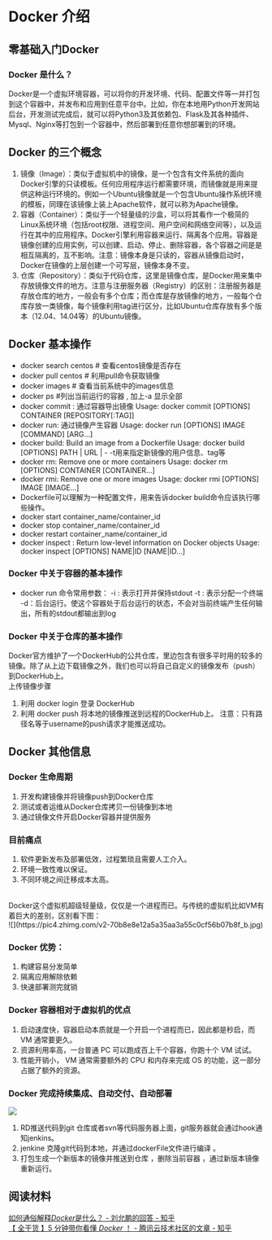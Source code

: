 # Docker 介绍
## 零基础入门Docker 
### Docker 是什么？
Docker是一个虚拟环境容器，可以将你的开发环境、代码、配置文件等一并打包到这个容器中，并发布和应用到任意平台中。比如，你在本地用Python开发网站后台，开发测试完成后，就可以将Python3及其依赖包、Flask及其各种插件、Mysql、Nginx等打包到一个容器中，然后部署到任意你想部署到的环境。
## Docker 的三个概念
1. 镜像（Image）：类似于虚拟机中的镜像，是一个包含有文件系统的面向Docker引擎的只读模板。任何应用程序运行都需要环境，而镜像就是用来提供这种运行环境的。例如一个Ubuntu镜像就是一个包含Ubuntu操作系统环境的模板，同理在该镜像上装上Apache软件，就可以称为Apache镜像。
2. 容器（Container）：类似于一个轻量级的沙盒，可以将其看作一个极简的Linux系统环境（包括root权限、进程空间、用户空间和网络空间等），以及运行在其中的应用程序。Docker引擎利用容器来运行、隔离各个应用。容器是镜像创建的应用实例，可以创建、启动、停止、删除容器，各个容器之间是是相互隔离的，互不影响。注意：镜像本身是只读的，容器从镜像启动时，Docker在镜像的上层创建一个可写层，镜像本身不变。
3. 仓库（Repository）：类似于代码仓库，这里是镜像仓库，是Docker用来集中存放镜像文件的地方。注意与注册服务器（Registry）的区别：注册服务器是存放仓库的地方，一般会有多个仓库；而仓库是存放镜像的地方，一般每个仓库存放一类镜像，每个镜像利用tag进行区分，比如Ubuntu仓库存放有多个版本（12.04、14.04等）的Ubuntu镜像。

## Docker 基本操作
* docker search centos    # 查看centos镜像是否存在
* docker pull centos    # 利用pull命令获取镜像
* docker images    # 查看当前系统中的images信息
* docker ps #列出当前运行的容器 , 加上-a 显示全部
* docker commit : 通过容器导出镜像 
    Usage:  docker commit [OPTIONS] CONTAINER [REPOSITORY[:TAG]]
* docker run: 通过镜像产生容器 
    Usage:  docker run [OPTIONS] IMAGE [COMMAND] [ARG...]
* docker build: Build an image from a Dockerfile
    Usage:  docker build [OPTIONS] PATH | URL | -
    -t用来指定新镜像的用户信息、tag等
* docker rm: Remove one or more containers
    Usage:  docker rm [OPTIONS] CONTAINER [CONTAINER...]
* docker rmi: Remove one or more images
    Usage:  docker rmi [OPTIONS] IMAGE [IMAGE...]
* Dockerfile可以理解为一种配置文件，用来告诉docker build命令应该执行哪些操作。
* docker start container_name/container_id
* docker stop container_name/container_id
* docker restart container_name/container_id
* docker inspect : Return low-level information on Docker objects
    Usage:  docker inspect [OPTIONS] NAME|ID [NAME|ID...]

### Docker 中关于容器的基本操作
* docker run 命令常用参数：
    -i : 表示打开并保持stdout
    -t : 表示分配一个终端
    -d：后台运行。使这个容器处于后台运行的状态，不会对当前终端产生任何输出，所有的stdout都输出到log

### Docker 中关于仓库的基本操作
Docker官方维护了一个DockerHub的公共仓库，里边包含有很多平时用的较多的镜像。除了从上边下载镜像之外，我们也可以将自己自定义的镜像发布（push）到DockerHub上。
<br>
上传镜像步骤
1. 利用 docker login 登录 DockerHub
2. 利用 docker push 将本地的镜像推送到远程的DockerHub上。
    注意：只有路径名等于username的push请求才能推送成功。

## Docker 其他信息
### Docker 生命周期
1. 开发构建镜像并将镜像push到Docker仓库
2. 测试或者运维从Docker仓库拷贝一份镜像到本地
3. 通过镜像文件开启Docker容器并提供服务
### 目前痛点
1. 软件更新发布及部署低效，过程繁琐且需要人工介入。
2. 环境一致性难以保证。
3. 不同环境之间迁移成本太高。
<br>
Docker这个虚拟机超级轻量级，仅仅是一个进程而已。与传统的虚拟机比如VM有着巨大的差别，区别看下图：
<br>
![](https://pic4.zhimg.com/v2-70b8e8e12a5a35aa3a55c0cf56b07b8f_b.jpg)

### Docker 优势：
1. 构建容易分发简单
2. 隔离应用解除依赖
3. 快速部署测完就销 

### Docker 容器相对于虚拟机的优点
1. 启动速度快，容器启动本质就是一个开启一个进程而已，因此都是秒启，而 VM 通常要更久。
2. 资源利用率高，一台普通 PC 可以跑成百上千个容器，你跑十个 VM 试试。
3. 性能开销小， VM 通常需要额外的 CPU 和内存来完成 OS 的功能，这一部分占据了额外的资源。

### Docker 完成持续集成、自动交付、自动部署
![](https://pic3.zhimg.com/v2-e071dd3625a1ec6dc62334bbc8862612_b.jpg)
1. RD推送代码到git 仓库或者svn等代码服务器上面，git服务器就会通过hook通知jenkins。
2. jenkine 克隆git代码到本地，并通过dockerFile文件进行编译 。
3. 打包生成一个新版本的镜像并推送到仓库 ，删除当前容器 ，通过新版本镜像重新运行。



## 阅读材料
[如何通俗解释<em>Docker</em>是什么？ - 刘允鹏的回答 - 知乎](https://www.zhihu.com/question/28300645/answer/67707287) <br>
[【 全干货 】5 分钟带你看懂 <em>Docker</em> ！ - 腾讯云技术社区的文章 - 知乎](https://zhuanlan.zhihu.com/p/30713987)
